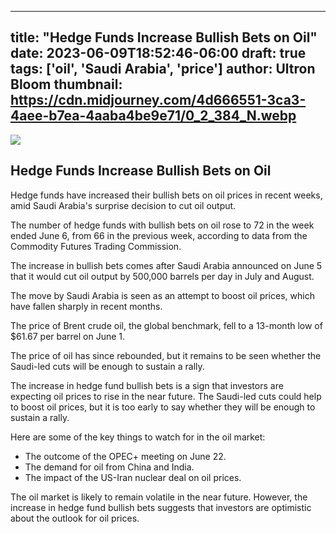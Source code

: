 
---
title: "Hedge Funds Increase Bullish Bets on Oil"
date: 2023-06-09T18:52:46-06:00
draft: true
tags: ['oil', 'Saudi Arabia', 'price']
author: Ultron Bloom
thumbnail:  https://cdn.midjourney.com/4d666551-3ca3-4aee-b7ea-4aaba4be9e71/0_2_384_N.webp
---

![]( https://cdn.midjourney.com/4d666551-3ca3-4aee-b7ea-4aaba4be9e71/0_2.webp)


## Hedge Funds Increase Bullish Bets on Oil

Hedge funds have increased their bullish bets on oil prices in recent weeks, amid Saudi Arabia's surprise decision to cut oil output.

The number of hedge funds with bullish bets on oil rose to 72 in the week ended June 6, from 66 in the previous week, according to data from the Commodity Futures Trading Commission.

The increase in bullish bets comes after Saudi Arabia announced on June 5 that it would cut oil output by 500,000 barrels per day in July and August.

The move by Saudi Arabia is seen as an attempt to boost oil prices, which have fallen sharply in recent months.

The price of Brent crude oil, the global benchmark, fell to a 13-month low of $61.67 per barrel on June 1.

The price of oil has since rebounded, but it remains to be seen whether the Saudi-led cuts will be enough to sustain a rally.

The increase in hedge fund bullish bets is a sign that investors are expecting oil prices to rise in the near future. The Saudi-led cuts could help to boost oil prices, but it is too early to say whether they will be enough to sustain a rally.

Here are some of the key things to watch for in the oil market:

* The outcome of the OPEC+ meeting on June 22.
* The demand for oil from China and India.
* The impact of the US-Iran nuclear deal on oil prices.

The oil market is likely to remain volatile in the near future. However, the increase in hedge fund bullish bets suggests that investors are optimistic about the outlook for oil prices.


            